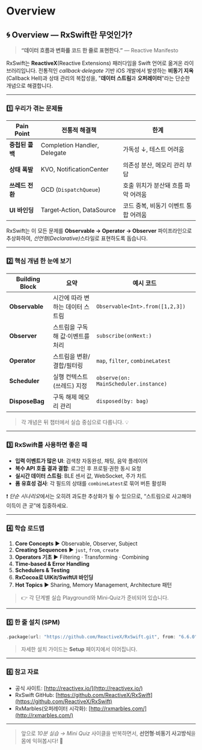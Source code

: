# Overview

## 🌀 Overview — RxSwift란 무엇인가?

> **“데이터 흐름과 변화를 코드 한 줄로 표현한다.”**  — Reactive Manifesto

RxSwift는 **ReactiveX**(Reactive Extensions) 패러다임을 Swift 언어로 옮겨온 라이브러리입니다. 전통적인 _callback_·_delegate_ 기반 iOS 개발에서 발생하는 **비동기 지옥**(Callback Hell)과 상태 관리의 복잡성을, "**데이터 스트림**과 **오퍼레이터**"라는 단순한 개념으로 해결합니다.

***

### 1️⃣ 우리가 겪는 문제들

| Pain Point | 전통적 해결책                      | 한계                    |
| ---------- | ---------------------------- | --------------------- |
| **중첩된 콜백** | Completion Handler, Delegate | 가독성 ↓, 테스트 어려움        |
| **상태 폭발**  | KVO, NotificationCenter      | 의존성 분산, 메모리 관리 부담     |
| **쓰레드 전환** | GCD (`DispatchQueue`)        | 호출 위치가 분산돼 흐름 파악 어려움  |
| **UI 바인딩** | Target‑Action, DataSource    | 코드 중복, 비동기 이벤트 통합 어려움 |

RxSwift는 이 모든 문제를 **Observable → Operator → Observer** 파이프라인으로 추상화하여, _선언형(Declarative)_&#xC2A4;타일로 표현하도록 돕습니다.

***

### 2️⃣ 핵심 개념 한 눈에 보기

| Building Block | 요약                 | 예시 코드                                 |
| -------------- | ------------------ | ------------------------------------- |
| **Observable** | 시간에 따라 변하는 데이터 스트림 | `Observable<Int>.from([1,2,3])`       |
| **Observer**   | 스트림을 구독해 값·이벤트를 처리 | `subscribe(onNext:)`                  |
| **Operator**   | 스트림을 변환/결합/필터링     | `map`, `filter`, `combineLatest`      |
| **Scheduler**  | 실행 컨텍스트(쓰레드) 지정    | `observe(on: MainScheduler.instance)` |
| **DisposeBag** | 구독 해제 메모리 관리       | `disposed(by: bag)`                   |

> 각 개념은 뒤 챕터에서 실습 중심으로 다룹니다. 💡

***

### 3️⃣ RxSwift를 사용하면 좋은 때

* **입력 이벤트가 많은 UI**: 검색창 자동완성, 채팅, 음악 플레이어
* **복수 API 호출 결과 결합**: 로그인 후 프로필·권한 동시 요청
* **실시간 데이터 스트림**: BLE 센서 값, WebSocket, 주가 차트
* **폼 유효성 검사**: 각 필드의 상태를 `combineLatest`로 묶어 버튼 활성화

❗ _단순 시나리&#xC624;_&#xC5D0;서는 오히려 과도한 추상화가 될 수 있으므로, “스트림으로 사고해야 이득이 큰 곳”에 집중하세요.

***

### 4️⃣ 학습 로드맵

1. **Core Concepts** ▶️ Observable, Observer, Subject
2. **Creating Sequences** ▶️ `just`, `from`, `create`
3. **Operators 기초** ▶️ Filtering · Transforming · Combining
4. **Time‑based & Error Handling**
5. **Schedulers & Testing**
6. **RxCocoa로 UIKit/SwiftUI 바인딩**
7. **Hot Topics** ▶️ Sharing, Memory Management, Architecture 패턴

> 👉 각 단계별 실습 Playground와 Mini‑Quiz가 준비되어 있습니다.

***

### 5️⃣ 한 줄 설치 (SPM)

```swift
.package(url: "https://github.com/ReactiveX/RxSwift.git", from: "6.6.0")
```

> 자세한 설치 가이드는 **Setup** 페이지에서 이어집니다.

***

### 6️⃣ 참고 자료

* 공식 사이트: [http://reactivex.io/](http://reactivex.io/)
* RxSwift GitHub: [https://github.com/ReactiveX/RxSwift](https://github.com/ReactiveX/RxSwift)
* RxMarbles(오퍼레이터 시각화): [http://rxmarbles.com/](http://rxmarbles.com/)

***

> 앞으로 _10분 실습 → Mini Quiz_ 사이클을 반복하면서, **선언형·비동기 사고방식**을 몸에 익혀봅시다! 🚀
